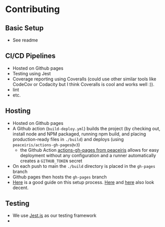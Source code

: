 # Contributing

## Basic Setup
- See readme

## CI/CD Pipelines
- Hosted on Github pages
- Testing using Jest
- Coverage reporting using Coveralls (could use other similar tools like CodeCov or Codacity but I think Coveralls is cool and works well :)).
- lint
- etc.

## Hosting
- Hosted on Github pages
- A Github action (`build-deploy.yml`) builds the project (by checking out, install node and NPM packaged, running npm build, and placing production-ready files in `./build`) and deploys (using `peaceiris/actions-gh-pages@v3`)
  - the Github Action [actions-gh-pages from peaceiris](https://github.com/peaceiris/actions-gh-pages) allows for easy deployment without any configuration and a runner automatically creates a `GITHUB_TOKEN` secret
- On each push to main the `./build` directory is placed in the `gh-pages` branch
- Github pages then hosts the `gh-pages` branch
- [Here](https://codeburst.io/deploying-a-react-app-using-github-pages-and-github-actions-7fc14d380796) is a good guide on this setup process. [Here](https://medium.com/swlh/deploy-create-react-app-to-github-pages-using-github-actions-4e95ae7fd65f) and [here](https://dev.to/dyarleniber/setting-up-a-ci-cd-workflow-on-github-actions-for-a-react-app-with-github-pages-and-codecov-4hnp) also look decent.

## Testing
- We use [Jest.js](jestjs.io) as our testing framework
- 